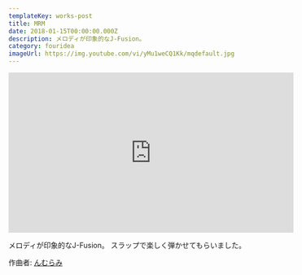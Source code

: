 ```yaml
---
templateKey: works-post
title: MRM
date: 2018-01-15T00:00:00.000Z
description: メロディが印象的なJ-Fusion。
category: fouridea
imageUrl: https://img.youtube.com/vi/yMu1weCQ1Kk/mqdefault.jpg
---
```

<iframe width="560" height="315" src="https://www.youtube.com/embed/yMu1weCQ1Kk" frameBorder="0" allow="accelerometer; autoplay; encrypted-media; gyroscope; picture-in-picture" allowFullScreen></iframe>

メロディが印象的なJ-Fusion。
スラップで楽しく弾かせてもらいました。

作曲者: [んむらみ](https://note.com/shimmumi/n/nb5be18340b18)